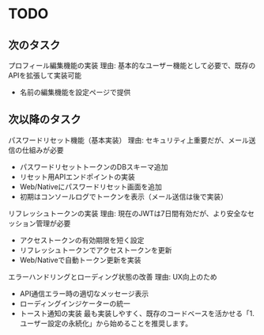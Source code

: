 # TODO

## 次のタスク

プロフィール編集機能の実装
理由: 基本的なユーザー機能として必要で、既存のAPIを拡張して実装可能

- 名前の編集機能を設定ページで提供

## 次以降のタスク

パスワードリセット機能（基本実装）
理由: セキュリティ上重要だが、メール送信の仕組みが必要

- パスワードリセットトークンのDBスキーマ追加
- リセット用APIエンドポイントの実装
- Web/Nativeにパスワードリセット画面を追加
- 初期はコンソールログでトークンを表示（メール送信は後で実装）

リフレッシュトークンの実装
理由: 現在のJWTは7日間有効だが、より安全なセッション管理が必要

- アクセストークンの有効期限を短く設定
- リフレッシュトークンでアクセストークンを更新
- Web/Nativeで自動トークン更新を実装

エラーハンドリングとローディング状態の改善
理由: UX向上のため

- API通信エラー時の適切なメッセージ表示
- ローディングインジケーターの統一
- トースト通知の実装
  最も実装しやすく、既存のコードベースを活かせる「1. ユーザー設定の永続化」から始めることを推奨します。
